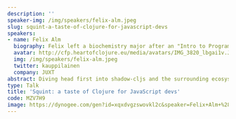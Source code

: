 ```yaml
---
description: ''
speaker-img: /img/speakers/felix-alm.jpeg
slug: squint-a-taste-of-clojure-for-javascript-devs
speakers:
- name: Felix Alm
  biography: Felix left a biochemistry major after an "Intro to Programming"-course during his second year completely stole the show. Some zigzagging later he's now been working in the industry using functional languages since 2017. Clojure became his favourite side project tool early on and 2.5 years ago, when he joined JUXT, it has been his full-time language as well.
  avatar: http://cfp.heartofclojure.eu/media/avatars/IMG_3820_lbgai1v.JPEG
  img: /img/speakers/felix-alm.jpeg
  twitter: kauppilainen
  company: JUXT
abstract: Diving head first into shadow-cljs and the surrounding ecosystem can be daunting. What if we could incrementally introduce Clojure into our existing JS applications from the safety of our favourite frontend frameworks like React or Svelte to tame its more complex logic - hopefully with the help of a trusted REPL
type: Talk
title: 'Squint: a taste of Clojure for JavaScript devs'
code: MZV7H9
image: https://dynogee.com/gen?id=xqxdvgzswovkl2c&speaker=Felix+Alm+%28JUXT%29&title=Squint%3A+a+taste+of+Clojure+for+JavaScript+devs&type=Talk&img=https%3A//2024.heartofclojure.eu/img/speakers/felix-alm.jpeg%3Fv%3D1725345969874
---
```

